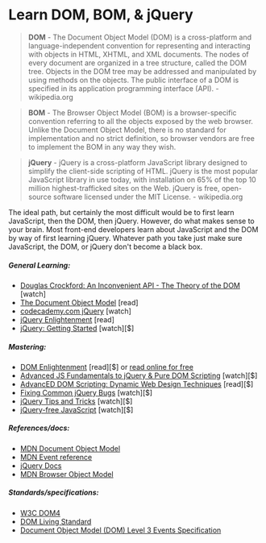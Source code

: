 # Learn DOM, BOM, & jQuery

> **DOM** - The Document Object Model (DOM) is a cross-platform and language-independent convention for representing and interacting with objects in HTML, XHTML, and XML documents. The nodes of every document are organized in a tree structure, called the DOM tree. Objects in the DOM tree may be addressed and manipulated by using methods on the objects. The public interface of a DOM is specified in its application programming interface (API). - wikipedia.org
 
> **BOM** - The Browser Object Model (BOM) is a browser-specific convention referring to all the objects exposed by the web browser. Unlike the Document Object Model, there is no standard for implementation and no strict definition, so browser vendors are free to implement the BOM in any way they wish.
 
> **jQuery** - jQuery is a cross-platform JavaScript library designed to simplify the client-side scripting of HTML. jQuery is the most popular JavaScript library in use today, with installation on 65% of the top 10 million highest-trafficked sites on the Web. jQuery is free, open-source software licensed under the MIT License. - wikipedia.org

The ideal path, but certainly the most difficult would be to first learn JavaScript, then the DOM, then jQuery. However, do what makes sense to your brain. Most front-end developers learn about JavaScript and the DOM by way of first learning jQuery. Whatever path you take just make sure JavaScript, the DOM, or jQuery don't become a black box.

##### General Learning:

* [Douglas Crockford: An Inconvenient API - The Theory of the DOM](https://www.youtube.com/watch?v=Y2Y0U-2qJMs&list=PL5586336C26BDB324&index=2) [watch]
* [The Document Object Model](http://eloquentjavascript.net/13_dom.html) [read]
* [codecademy.com jQuery](https://www.codecademy.com/tracks/jquery) [watch]
* [jQuery Enlightenment](http://jqueryenlightenment.com/) [read]
* [jQuery: Getting Started](http://www.pluralsight.com/courses/jquery-getting-started) [watch][$]

##### Mastering:

* [DOM Enlightenment](http://www.amazon.com/DOM-Enlightenment-Cody-Lindley/dp/1449342841/) [read][$] or [read online for free](http://domenlightenment.com/)
* [Advanced JS Fundamentals to jQuery & Pure DOM Scripting](https://frontendmasters.com/courses/javascript-jquery-dom/) [watch][$]
* [AdvancED DOM Scripting: Dynamic Web Design Techniques](http://www.amazon.com/gp/product/1590598563/ref=as_li_tl?ie=UTF8&camp=1789&creative=390957&creativeASIN=1590598563&linkCode=as2&tag=fronenddevejo-20&linkId=VQZU5EQIQQXCF56Y) [read][$]
* [Fixing Common jQuery Bugs](http://www.pluralsight.com/courses/fixing-common-jquery-bugs) [watch][$]
* [jQuery Tips and Tricks](http://www.pluralsight.com/courses/jquery-tips-and-tricks) [watch][$]
* [jQuery-free JavaScript](http://www.pluralsight.com/courses/jquery-free-javascript) [watch][$]

##### References/docs:

* [MDN Document Object Model](https://developer.mozilla.org/en-US/docs/Web/API/Document_Object_Model)
* [MDN Event reference](https://developer.mozilla.org/en-US/docs/Web/Events)
* [jQuery Docs](http://api.jquery.com/)
* [MDN Browser Object Model](https://developer.mozilla.org/en-US/docs/Web/API/Window)

##### Standards/specifications:

* [W3C DOM4](http://www.w3.org/TR/2014/WD-dom-20140204/)
* [DOM Living Standard](https://dom.spec.whatwg.org/)
* [Document Object Model (DOM) Level 3 Events Specification](http://www.w3.org/TR/2013/WD-DOM-Level-3-Events-20131105/)


















 






